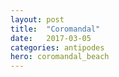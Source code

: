 ```yaml
---
layout: post
title:  "Coromandal"
date:   2017-03-05
categories: antipodes
hero: coromandal_beach
---
```

